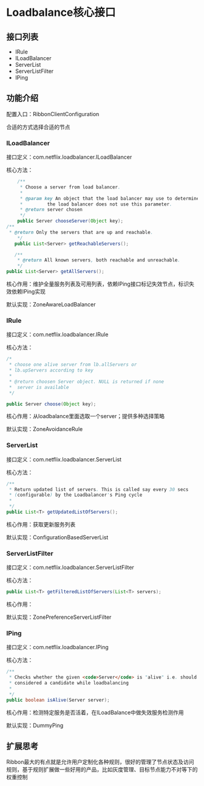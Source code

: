 # Loadbalance核心接口

## 接口列表

* IRule
* ILoadBalancer
* ServerList
* ServerListFilter
* IPing

## 功能介绍

配置入口：RibbonClientConfiguration

合适的方式选择合适的节点

### ILoadBalancer

接口定义：com.netflix.loadbalancer.ILoadBalancer

核心方法：

```java
	/**
	 * Choose a server from load balancer.
	 * 
	 * @param key An object that the load balancer may use to determine which server to return. null if 
	 *         the load balancer does not use this parameter.
	 * @return server chosen
	 */
	public Server chooseServer(Object key);
/**
 * @return Only the servers that are up and reachable.
    */
   public List<Server> getReachableServers();

   /**
    * @return All known servers, both reachable and unreachable.
    */
public List<Server> getAllServers();
```

核心作用：维护全量服务列表及可用列表，依赖IPing接口标记失效节点，标识失效依赖IPing实现

默认实现：ZoneAwareLoadBalancer

### IRule

接口定义：com.netflix.loadbalancer.IRule

核心方法：

```java
/*
 * choose one alive server from lb.allServers or
 * lb.upServers according to key
 * 
 * @return choosen Server object. NULL is returned if none
 *  server is available 
 */

public Server choose(Object key);
```

核心作用：从loadbalance里面选取一个server；提供多种选择策略

默认实现：ZoneAvoidanceRule



### ServerList

接口定义：com.netflix.loadbalancer.ServerList

核心方法：

```java
/**
 * Return updated list of servers. This is called say every 30 secs
 * (configurable) by the Loadbalancer's Ping cycle
 * 
 */
public List<T> getUpdatedListOfServers(); 
```

核心作用：获取更新服务列表

默认实现：ConfigurationBasedServerList

### ServerListFilter

接口定义：com.netflix.loadbalancer.ServerListFilter

核心方法：

```java
public List<T> getFilteredListOfServers(List<T> servers);
```

核心作用：

默认实现：ZonePreferenceServerListFilter

### IPing

接口定义：com.netflix.loadbalancer.IPing

核心方法：

```java
/**
 * Checks whether the given <code>Server</code> is "alive" i.e. should be
 * considered a candidate while loadbalancing
 * 
 */
public boolean isAlive(Server server);
```

核心作用：检测特定服务是否活着，在ILoadBalance中做失效服务检测作用

默认实现：DummyPing

## 扩展思考

Ribbon最大的有点就是允许用户定制化各种规则，很好的管理了节点状态及访问规则，基于规则扩展做一些好用的产品，比如灰度管理、目标节点能力不对等下的权重控制

